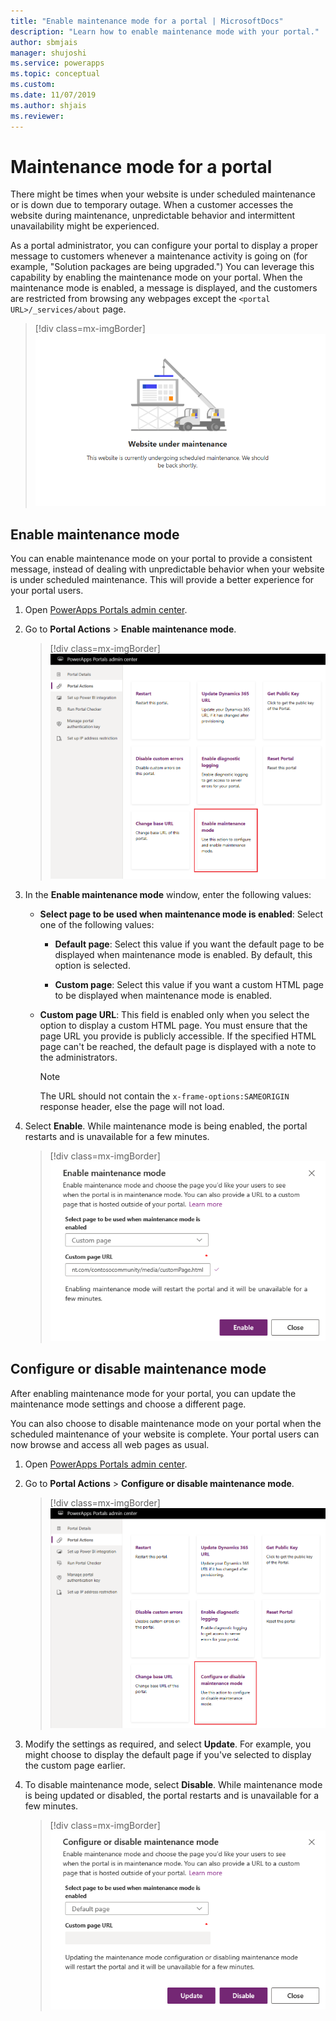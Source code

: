 ```yaml
---
title: "Enable maintenance mode for a portal | MicrosoftDocs"
description: "Learn how to enable maintenance mode with your portal."
author: sbmjais
manager: shujoshi
ms.service: powerapps
ms.topic: conceptual
ms.custom: 
ms.date: 11/07/2019
ms.author: shjais
ms.reviewer:
---
```


# Maintenance mode for a portal

There might be times when your website is under scheduled maintenance or is down due to temporary outage. When a customer accesses the website during maintenance, unpredictable behavior and intermittent unavailability might be experienced. 

As a portal administrator, you can configure your portal to display a proper message to customers whenever a maintenance activity is going on (for example, "Solution packages are being upgraded.") You can leverage this capability by enabling the maintenance mode on your portal. When the maintenance mode is enabled, a message is displayed, and the customers are restricted from browsing any webpages except the `<portal URL>/_services/about` page.

> [!div class=mx-imgBorder]
> ![Default maintenance mode page](../media/default-maint-page.png "Default maintenance mode page")

## Enable maintenance mode

You can enable maintenance mode on your portal to provide a consistent message, instead of dealing with unpredictable behavior when your website is under scheduled maintenance. This will provide a better experience for your portal users.

1. Open [PowerApps Portals admin center](admin-overview.md).

3. Go to **Portal Actions** > **Enable maintenance mode**.

    > [!div class=mx-imgBorder]
    > ![Enable maintenance mode](../media/enable-maint-mode-button.png "Enable maintenance mode")

4. In the **Enable maintenance mode** window, enter the following values:
    - **Select page to be used when maintenance mode is enabled**: Select one of the following values:

        - **Default page**: Select this value if you want the default page to be displayed when maintenance mode is enabled. By default, this option is selected.

        - **Custom page**: Select this value if you want a custom HTML page to be displayed when maintenance mode is enabled.

    - **Custom page URL**: This field is enabled only when you select the option to display a custom HTML page. You must ensure that the page URL you provide is publicly accessible. If the specified HTML page can't be reached, the default page is displayed with a note to the administrators.

        > [!NOTE]
        > The URL should not contain the `x-frame-options:SAMEORIGIN` response header, else the page will not load.

5. Select **Enable**. While maintenance mode is being enabled, the portal restarts and is unavailable for a few minutes. 

    > [!div class=mx-imgBorder]
    > ![Enable maintenance mode settings](../media/enable-maint-mode.png "Enable maintenance mode settings")

## Configure or disable maintenance mode

After enabling maintenance mode for your portal, you can update the maintenance mode settings and choose a different page.

You can also choose to disable maintenance mode on your portal when the scheduled maintenance of your website is complete. Your portal users can now browse and access all web pages as usual.

1. Open [PowerApps Portals admin center](admin-overview.md).

2. Go to **Portal Actions** > **Configure or disable maintenance mode**.

    > [!div class=mx-imgBorder]
    > ![Configure maintenance mode](../media/configure-maint-mode-button.png "Configure maintenance mode")

3. Modify the settings as required, and select **Update**. For example, you might choose to display the default page if you've selected to display the custom page earlier.

4. To disable maintenance mode, select **Disable**. While maintenance mode is being updated or disabled, the portal restarts and is unavailable for a few minutes.

    > [!div class=mx-imgBorder]
    > ![Update maintenance mode settings](../media/configure-maint-mode.png "Update maintenance mode settings")

